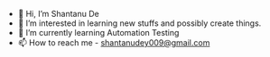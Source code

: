 - 👋 Hi, I’m Shantanu De
- 👀 I’m interested in learning new stuffs and possibly create things.
- 🌱 I’m currently learning Automation Testing
- 📫 How to reach me - shantanudey009@gmail.com

<!---
Shantanu3738/Shantanu3738 is a ✨ special ✨ repository because its `README.md` (this file) appears on your GitHub profile.
You can click the Preview link to take a look at your changes.
--->
